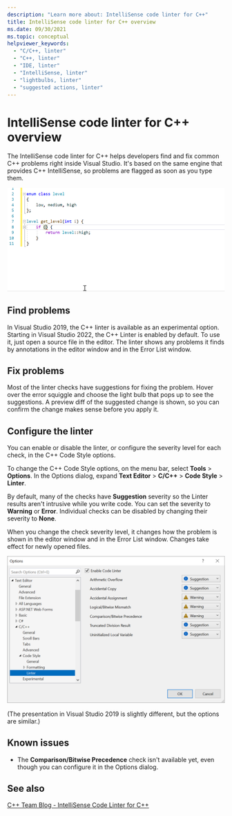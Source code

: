 ```yaml
---
description: "Learn more about: IntelliSense code linter for C++"
title: IntelliSense code linter for C++ overview
ms.date: 09/30/2021
ms.topic: conceptual
helpviewer_keywords:
  - "C/C++, linter"
  - "C++, linter"
  - "IDE, linter"
  - "IntelliSense, linter"
  - "lightbulbs, linter"
  - "suggested actions, linter"
---
```

# IntelliSense code linter for C++ overview

The IntelliSense code linter for C++ helps developers find and fix common C++ problems right inside Visual Studio. It's based on the same engine that provides C++ IntelliSense, so problems are flagged as soon as you type them.

![Animation showing the C&#43;&#43; linter in action.](../ide/media/linter-demo-animation.gif)

## Find problems

In Visual Studio 2019, the C++ linter is available as an experimental option. Starting in Visual Studio 2022, the C++ Linter is enabled by default. To use it, just open a source file in the editor. The linter shows any problems it finds by annotations in the editor window and in the Error List window.

## Fix problems

Most of the linter checks have suggestions for fixing the problem. Hover over the error squiggle and choose the light bulb that pops up to see the suggestions. A preview diff of the suggested change is shown, so you can confirm the change makes sense before you apply it.

## <a name="configure-the-linter"> Configure the linter

You can enable or disable the linter, or configure the severity level for each check, in the C++ Code Style options.

To change the C++ Code Style options, on the menu bar, select **Tools** > **Options**. In the Options dialog, expand  **Text Editor** > **C/C++** > **Code Style** > **Linter**.

By default, many of the checks have **Suggestion** severity so the Linter results aren't intrusive while you write code. You can set the severity to **Warning** or **Error**. Individual checks can be disabled by changing their severity to **None**.

When you change the check severity level, it changes how the problem is shown in the editor window and in the Error List window. Changes take effect for newly opened files.

![Screenshot that shows the C&#43;&#43; linter configuration.](../ide/media/linter-settings.png)

(The presentation in Visual Studio 2019 is slightly different, but the options are similar.)

## Known issues

- The **Comparison/Bitwise Precedence** check isn't available yet, even though you can configure it in the Options dialog.

## See also

[C++ Team Blog - IntelliSense Code Linter for C++](https://devblogs.microsoft.com/cppblog/intellisense-code-linter-for-cpp/)
